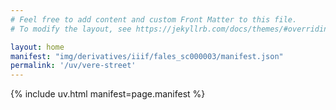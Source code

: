```yaml
---
# Feel free to add content and custom Front Matter to this file.
# To modify the layout, see https://jekyllrb.com/docs/themes/#overriding-theme-defaults

layout: home
manifest: "img/derivatives/iiif/fales_sc000003/manifest.json"
permalink: '/uv/vere-street'
---
```


{% include uv.html manifest=page.manifest %}
